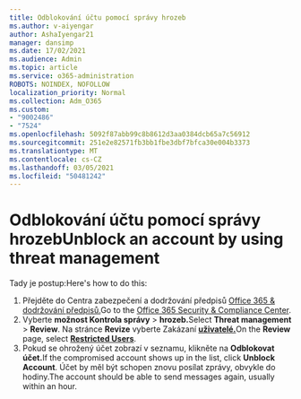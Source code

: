 ```yaml
---
title: Odblokování účtu pomocí správy hrozeb
ms.author: v-aiyengar
author: AshaIyengar21
manager: dansimp
ms.date: 17/02/2021
ms.audience: Admin
ms.topic: article
ms.service: o365-administration
ROBOTS: NOINDEX, NOFOLLOW
localization_priority: Normal
ms.collection: Adm_O365
ms.custom:
- "9002486"
- "7524"
ms.openlocfilehash: 5092f87abb99c8b8612d3aa0384dcb65a7c56912
ms.sourcegitcommit: 251e2e82571fb3bb1fbe3dbf7bfca30e004b3373
ms.translationtype: MT
ms.contentlocale: cs-CZ
ms.lasthandoff: 03/05/2021
ms.locfileid: "50481242"
---
```

# <a name="unblock-an-account-by-using-threat-management"></a><span data-ttu-id="68114-102">Odblokování účtu pomocí správy hrozeb</span><span class="sxs-lookup"><span data-stu-id="68114-102">Unblock an account by using threat management</span></span>

<span data-ttu-id="68114-103">Tady je postup:</span><span class="sxs-lookup"><span data-stu-id="68114-103">Here's how to do this:</span></span> 

1. <span data-ttu-id="68114-104">Přejděte do Centra zabezpečení a dodržování předpisů [Office 365 & dodržování předpisů.](https://go.microsoft.com/fwlink/p/?linkid=2077143)</span><span class="sxs-lookup"><span data-stu-id="68114-104">Go to the [Office 365 Security & Compliance Center](https://go.microsoft.com/fwlink/p/?linkid=2077143).</span></span>
1. <span data-ttu-id="68114-105">Vyberte **možnost Kontrola správy**  >  **hrozeb.**</span><span class="sxs-lookup"><span data-stu-id="68114-105">Select **Threat management** > **Review**.</span></span> <span data-ttu-id="68114-106">Na stránce **Revize** vyberte Zakázaní **[uživatelé.](https://go.microsoft.com/fwlink/?linkid=2103514)**</span><span class="sxs-lookup"><span data-stu-id="68114-106">On the **Review** page, select **[Restricted Users](https://go.microsoft.com/fwlink/?linkid=2103514)**.</span></span>
1. <span data-ttu-id="68114-107">Pokud se ohrožený účet zobrazí v seznamu, klikněte na **Odblokovat účet.**</span><span class="sxs-lookup"><span data-stu-id="68114-107">If the compromised account shows up in the list, click **Unblock Account**.</span></span> <span data-ttu-id="68114-108">Účet by měl být schopen znovu posílat zprávy, obvykle do hodiny.</span><span class="sxs-lookup"><span data-stu-id="68114-108">The account should be able to send messages again, usually within an hour.</span></span>